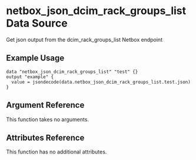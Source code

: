 # netbox\_json\_dcim\_rack\_groups\_list Data Source

Get json output from the dcim_rack_groups_list Netbox endpoint

## Example Usage

```hcl
data "netbox_json_dcim_rack_groups_list" "test" {}
output "example" {
  value = jsondecode(data.netbox_json_dcim_rack_groups_list.test.json)
}
```

## Argument Reference

This function takes no arguments.

## Attributes Reference

This function has no additional attributes.

